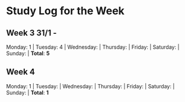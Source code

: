 # Study Log for the Week
## Week 3 31/1 - 
Monday: 1 | Tuesday: 4 | Wednesday:  | Thursday:  | Friday:  | Saturday:  | Sunday:  | **Total**: **5**

## Week 4
Monday: 1 | Tuesday:  | Wednesday:  | Thursday:  | Friday:  | Saturday:  | Sunday:  | **Total**: **1**
